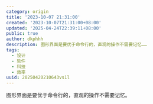 ```yaml
---
category: origin
title: '2023-10-07 21:31:00'
created: '2023-10-07T21:31:00+08:00'
updated: '2025-04-24T22:39:11+08:00'
public: true
author: dkphhh
description: 图形界面是要优于命令行的，直观的操作不需要记忆……
tags:
  - 设计
  - 软件
  - 科技
  - 效率
uuid: 20250420210643vs1l
---
```


图形界面是要优于命令行的，直观的操作不需要记忆。
